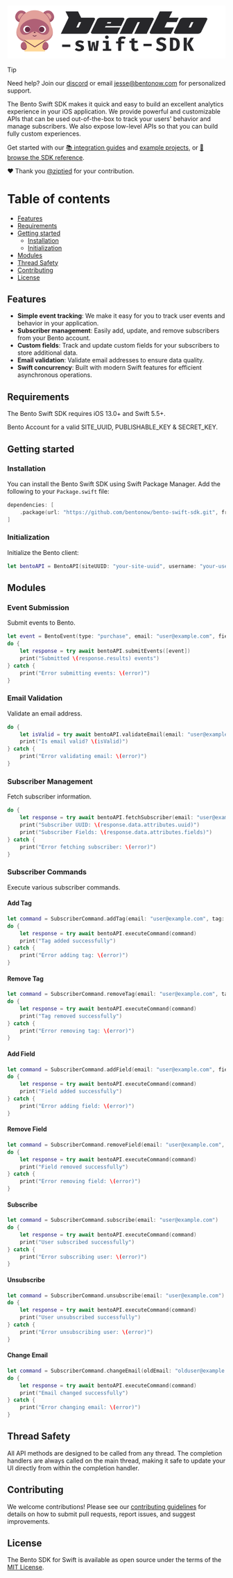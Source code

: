 

<p align="center"><img src="/art/bento-swift-sdk.png" alt="Logo Bento Swift SDK"></p>



> [!TIP]
> Need help? Join our [discord](https://discord.com/invite/ssXXFRmt5F) or email jesse@bentonow.com for personalized support.

The Bento Swift SDK makes it quick and easy to build an excellent analytics experience in your iOS application. We provide powerful and customizable APIs that can be used out-of-the-box to track your users' behavior and manage subscribers. We also expose low-level APIs so that you can build fully custom experiences.

Get started with our [📚 integration guides](https://docs.bentonow.com/) and [example projects](https://github.com/bentonow/bento_ios_example), or [📘 browse the SDK reference](https://docs.bentonow.com/subscribers).


❤️ Thank you [@ziptied](*https%3A//github.com/ziptied*) for your contribution.


Table of contents
=================

<!--ts-->
   * [Features](#features)
   * [Requirements](#requirements)
   * [Getting started](#getting-started)
      * [Installation](#installation)
      * [Initialization](#initialization)
   * [Modules](#modules)
   * [Thread Safety](#thread-safety)
   * [Contributing](#contributing)
   * [License](#license)
<!--te-->

## Features

* **Simple event tracking**: We make it easy for you to track user events and behavior in your application.
* **Subscriber management**: Easily add, update, and remove subscribers from your Bento account.
* **Custom fields**: Track and update custom fields for your subscribers to store additional data.
* **Email validation**: Validate email addresses to ensure data quality.
* **Swift concurrency**: Built with modern Swift features for efficient asynchronous operations.

## Requirements

The Bento Swift SDK requires iOS 13.0+ and Swift 5.5+.

Bento Account for a valid SITE_UUID, PUBLISHABLE_KEY & SECRET_KEY.

## Getting started

### Installation

You can install the Bento Swift SDK using Swift Package Manager. Add the following to your `Package.swift` file:

```swift
dependencies: [
    .package(url: "https://github.com/bentonow/bento-swift-sdk.git", from: "1.0.0")
]
```

### Initialization

Initialize the Bento client:

```swift
let bentoAPI = BentoAPI(siteUUID: "your-site-uuid", username: "your-username", password: "your-password")
```

## Modules

### Event Submission

Submit events to Bento.

```swift
let event = BentoEvent(type: "purchase", email: "user@example.com", fields: ["product": "T-shirt"], details: ["size": "M"], date: Date())
do {
    let response = try await bentoAPI.submitEvents([event])
    print("Submitted \(response.results) events")
} catch {
    print("Error submitting events: \(error)")
}
```

### Email Validation

Validate an email address.

```swift
do {
    let isValid = try await bentoAPI.validateEmail(email: "user@example.com", name: "John Doe", userAgent: "Mozilla/5.0", ip: "192.168.1.1")
    print("Is email valid? \(isValid)")
} catch {
    print("Error validating email: \(error)")
}
```

### Subscriber Management

Fetch subscriber information.

```swift
do {
    let response = try await bentoAPI.fetchSubscriber(email: "user@example.com")
    print("Subscriber UUID: \(response.data.attributes.uuid)")
    print("Subscriber Fields: \(response.data.attributes.fields)")
} catch {
    print("Error fetching subscriber: \(error)")
}
```

### Subscriber Commands

Execute various subscriber commands.

#### Add Tag

```swift
let command = SubscriberCommand.addTag(email: "user@example.com", tag: "VIP")
do {
    let response = try await bentoAPI.executeCommand(command)
    print("Tag added successfully")
} catch {
    print("Error adding tag: \(error)")
}
```

#### Remove Tag

```swift
let command = SubscriberCommand.removeTag(email: "user@example.com", tag: "VIP")
do {
    let response = try await bentoAPI.executeCommand(command)
    print("Tag removed successfully")
} catch {
    print("Error removing tag: \(error)")
}
```

#### Add Field

```swift
let command = SubscriberCommand.addField(email: "user@example.com", field: "favorite_color", value: "blue")
do {
    let response = try await bentoAPI.executeCommand(command)
    print("Field added successfully")
} catch {
    print("Error adding field: \(error)")
}
```

#### Remove Field

```swift
let command = SubscriberCommand.removeField(email: "user@example.com", field: "favorite_color")
do {
    let response = try await bentoAPI.executeCommand(command)
    print("Field removed successfully")
} catch {
    print("Error removing field: \(error)")
}
```

#### Subscribe

```swift
let command = SubscriberCommand.subscribe(email: "user@example.com")
do {
    let response = try await bentoAPI.executeCommand(command)
    print("User subscribed successfully")
} catch {
    print("Error subscribing user: \(error)")
}
```

#### Unsubscribe

```swift
let command = SubscriberCommand.unsubscribe(email: "user@example.com")
do {
    let response = try await bentoAPI.executeCommand(command)
    print("User unsubscribed successfully")
} catch {
    print("Error unsubscribing user: \(error)")
}
```

#### Change Email

```swift
let command = SubscriberCommand.changeEmail(oldEmail: "olduser@example.com", newEmail: "newuser@example.com")
do {
    let response = try await bentoAPI.executeCommand(command)
    print("Email changed successfully")
} catch {
    print("Error changing email: \(error)")
}
```

## Thread Safety

All API methods are designed to be called from any thread. The completion handlers are always called on the main thread, making it safe to update your UI directly from within the completion handler.

## Contributing

We welcome contributions! Please see our [contributing guidelines](CONTRIBUTING.md) for details on how to submit pull requests, report issues, and suggest improvements.

## License

The Bento SDK for Swift is available as open source under the terms of the [MIT License](LICENSE).

